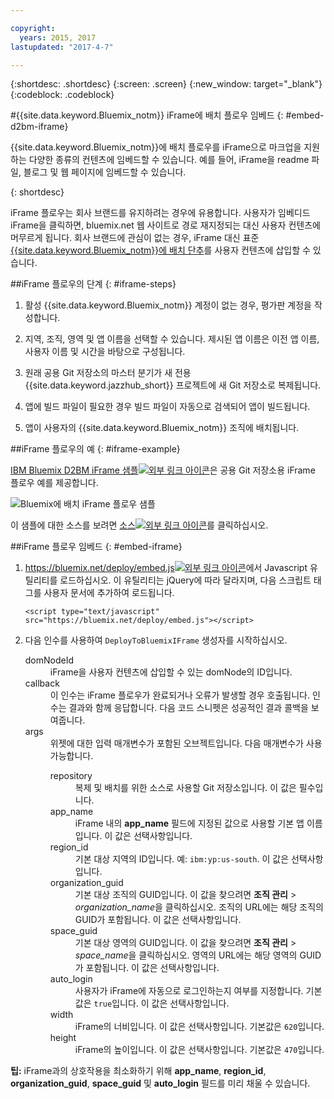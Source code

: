 ```yaml
---

copyright:
  years: 2015, 2017
lastupdated: "2017-4-7"

---
```


{:shortdesc: .shortdesc}
{:screen: .screen}
{:new_window: target="_blank"}
{:codeblock: .codeblock}

#{{site.data.keyword.Bluemix_notm}} iFrame에 배치 플로우 임베드 
{: #embed-d2bm-iframe}


{{site.data.keyword.Bluemix_notm}}에 배치 플로우를 iFrame으로 마크업을 지원하는 다양한 종류의 컨텐츠에 임베드할 수 있습니다. 예를 들어, iFrame을 readme 파일, 블로그 및 웹 페이지에 임베드할 수 있습니다.

{: shortdesc}

iFrame 플로우는 회사 브랜드를 유지하려는 경우에 유용합니다. 사용자가 임베디드 iFrame을 클릭하면, bluemix.net 웹 사이트로 경로 재지정되는 대신 사용자 컨텐츠에 머무르게 됩니다. 회사 브랜드에 관심이 없는 경우, iFrame 대신 표준 [{{site.data.keyword.Bluemix_notm}}에 배치 단추](/docs/develop/deploy_button.html)를 사용자 컨텐츠에 삽입할 수 있습니다.

##iFrame 플로우의 단계 {: #iframe-steps}

1. 활성 {{site.data.keyword.Bluemix_notm}} 계정이 없는 경우, 평가판 계정을 작성합니다. 

2. 지역, 조직, 영역 및 앱 이름을 선택할 수 있습니다. 제시된 앱 이름은 이전 앱 이름, 사용자 이름 및 시간을 바탕으로 구성됩니다.

3. 원래 공용 Git 저장소의 마스터 분기가 새 전용 {{site.data.keyword.jazzhub_short}} 프로젝트에 새 Git 저장소로 복제됩니다.

4. 앱에 빌드 파일이 필요한 경우 빌드 파일이 자동으로 검색되어 앱이 빌드됩니다.

5. 앱이 사용자의 {{site.data.keyword.Bluemix_notm}} 조직에 배치됩니다.

##iFrame 플로우의 예 {: #iframe-example}

<p>
<a class="xref" href="http://d2bm-iframe-sample.ng.bluemix.net/" target="_blank" title="(새 탭 또는 창에서 열림)">IBM
Bluemix D2BM iFrame 샘플<img class="image" src="../icons/launch-glyph.svg" alt="외부 링크 아이콘"/></a>은 공용 Git 저장소용 iFrame 플로우 예를 제공합니다.<div class="image"><img class="image" src="images/d2bm_iframe_sample2.png" alt="Bluemix에 배치 iFrame 플로우 샘플" /></div>
</p>

<p>
이 샘플에 대한 소스를 보려면 <a class="xref" href="https://hub.jazz.net/project/idsorg/d2bm-iframe-sample/overview" target="_blank" title="(새 탭 또는 창에서 열림)">소스<img class="image" src="../icons/launch-glyph.svg" alt="외부 링크 아이콘"/></a>를 클릭하십시오.
</p>

##iFrame 플로우 임베드  {: #embed-iframe}  

<ol>
<li><a class="xref" href="https://bluemix.net/deploy/embed.js" target="_blank" title="(새 탭 또는 창에서 열림)">https://bluemix.net/deploy/embed.js<img class="image" src="../icons/launch-glyph.svg" alt="외부 링크 아이콘"/></a>에서 Javascript 유틸리티를 로드하십시오. 이 유틸리티는 jQuery에 따라 달라지며, 다음 스크립트 태그를 사용자 문서에 추가하여 로드됩니다.
<pre class="pre">
<code>&lt;script type="text/javascript" src="https://bluemix.net/deploy/embed.js"&gt;&lt;/script&gt;</code>
</pre>
</li>
<li> 다음 인수를 사용하여 <code>DeployToBluemixIFrame</code> 생성자를 시작하십시오.

<dl class="parml">
<dt class="pt dlterm">domNodeId</dt>
<dd class="pd">iFrame을 사용자 컨텐츠에 삽입할 수 있는 domNode의 ID입니다.</dd>

<dt class="pt dlterm">callback</dt>
<dd class="pd">이 인수는 iFrame 플로우가 완료되거나 오류가 발생할 경우 호출됩니다. 인수는 결과와 함께 응답합니다. 다음 코드 스니펫은 성공적인 결과 콜백을 보여줍니다.</dd>

<dt class="pt dlterm">args</dt>
<dd class="pd">위젯에 대한 입력 매개변수가 포함된 오브젝트입니다. 다음 매개변수가 사용 가능합니다.

<dl class="parml">

<dt class="pt dlterm">repository</dt>
<dd class="pd">복제 및 배치를 위한 소스로 사용할 Git 저장소입니다. 이 값은 필수입니다. </dd>

<dt class="pt dlterm">app_name</dt>
<dd class="pd">iFrame 내의 <strong>app_name</strong> 필드에 지정된 값으로 사용할 기본 앱 이름입니다. 이 값은 선택사항입니다.</dd>


<dt class="pt dlterm">region_id</dt>
<dd class="pd">기본 대상 지역의 ID입니다. 예: <code>ibm:yp:us-south</code>. 이 값은 선택사항입니다.</dd>

<dt class="pt dlterm">organization_guid</dt>
<dd class="pd">기본 대상 조직의 GUID입니다. 이 값을 찾으려면 <strong>조직 관리</strong> > <i>organization_name</i>을 클릭하십시오. 조직의 URL에는 해당 조직의 GUID가 포함됩니다. 이 값은 선택사항입니다.</dd>

<dt class="pt dlterm">space_guid</dt>
<dd class="pd">기본 대상 영역의 GUID입니다. 이 값을 찾으려면 <strong>조직 관리</strong> > <i>space_name</i>을 클릭하십시오. 영역의 URL에는 해당 영역의 GUID가 포함됩니다. 이 값은 선택사항입니다.</dd>

<dt class="pt dlterm">auto_login</dt>
<dd class="pd">사용자가 iFrame에 자동으로 로그인하는지 여부를 지정합니다. 기본값은 <code>true</code>입니다. 이 값은 선택사항입니다.</dd>

<dt class="pt dlterm">width</dt>
<dd class="pd">iFrame의 너비입니다. 이 값은 선택사항입니다. 기본값은 <code>620</code>입니다.</dd>

<dt class="pt dlterm">height</dt>
<dd class="pd">iFrame의 높이입니다. 이 값은 선택사항입니다. 기본값은 <code>470</code>입니다.</dd>
</dl>

</dd>
</dl>
</li>
</ol>  

**팁:** iFrame과의 상호작용을 최소화하기 위해 **app_name**, **region_id**, **organization_guid**, **space_guid** 및 **auto_login** 필드를 미리 채울 수 있습니다.
